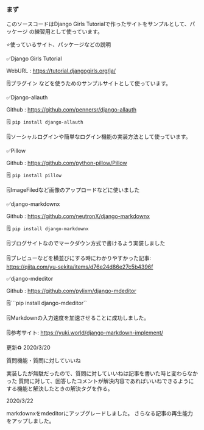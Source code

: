 ### まず

このソースコードはDjango Girls Tutorialで作ったサイトをサンプルとして、パッケージ の練習用として使っています。

⭐️使っているサイト、パッケージなどの説明

✅Django Girls Tutorial

WebURL : https://tutorial.djangogirls.org/ja/

🗒プラグイン などを使うためのサンプルサイトとして使っています。

✅Django-allauth

Github : https://github.com/pennersr/django-allauth

🗒   ```pip install django-allauth```

🗒ソーシャルログインや簡単なログイン機能の実装方法として使っています。  

✅Pillow

Github : https://github.com/python-pillow/Pillow

🗒  ```pip install pillow```

🗒ImageFiledなど画像のアップロードなどに使いました

✅django-markdownx

Github : https://github.com/neutronX/django-markdownx

🗒 ```pip install django-markdownx```

🗒ブログサイトなのでマークダウン方式で書けるよう実装しました

🗒プレビューなどを横並びにする時にわかりやすかった記事: https://qiita.com/yu-sekita/items/d76e24d86e27c5b4396f

✅django-mdeditor

Github : https://github.com/pylixm/django-mdeditor

🗒```pip install django-mdeditor``

🗒Markdownの入力速度を加速させることに成功しました。

🗒参考サイト: https://yuki.world/django-markdown-implement/

更新♻️
2020/3/20

質問機能・質問に対していいね

実装したが無駄だったので、質問に対していいねは記事を書いた時と変わらなかった
質問に対して、回答したコメントが解決内容であればいいねできるようにする機能と解決したときの解決タグを作る。

2020/3/22

markdownxをmdeditorにアップグレードしました。
さらなる記事の再生能力をアップしました。